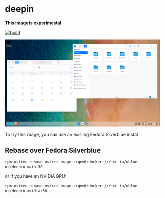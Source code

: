 # deepin

**This image is experimental**

[![build](https://github.com/ublue-os/deepin/actions/workflows/build.yml/badge.svg)](https://github.com/ublue-os/deepin/actions/workflows/build.yml)

![Deepin Desktop Showcase Image](deepin-showcase.png)

To try this image, you can use an existing Fedora Silverblue install.

## Rebase over Fedora Silverblue

    rpm-ostree rebase ostree-image-signed:docker://ghcr.io/ublue-os/deepin-main:38

or if you have an NVIDIA GPU:

    rpm-ostree rebase ostree-image-signed:docker://ghcr.io/ublue-os/deepin-nvidia:38
